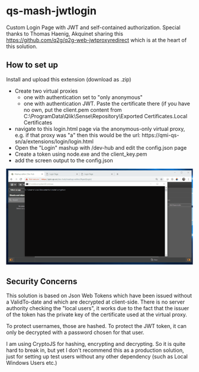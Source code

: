 # qs-mash-jwtlogin
Custom Login Page with JWT and self-contained authorization. 
Special thanks to Thomas Haenig, Akquinet sharing this https://github.com/q2g/q2g-web-jwtproxyredirect which is at the heart of this solution.

## How to set up
Install and upload this extension (download as .zip)
 - Create two virtual proxies
   * one with authentication set to "only anonymous" 
   * one with authentication JWT. Paste the certificate there (if you have no own, put the client.pem content from C:\ProgramData\Qlik\Sense\Repository\Exported Certificates\.Local Certificates
 - navigate to this login.html page via the anonymous-only virtual proxy, e.g. if that proxy was "a" then this would be the url: 
https://qmi-qs-sn/a/extensions/login/login.html
 - Open the "Login" mashup with /dev-hub and edit the config.json page
 - Create a token using node.exe and the client_key.pem
 - add the screen output to the config.json

![alttext](https://github.com/ChristofSchwarz/pics/raw/master/jwttokenslogin.gif "screenshot")

## Security Concerns

This solution is based on Json Web Tokens which have been issued without a ValidTo-date and which are decrypted at client-side. There is no server authority checking the "local users", it works due to the fact that the issuer of the token has the private key of the certificate used at the virtual proxy.

To protect usernames, those are hashed.
To protect the JWT token, it can only be decrypted with a password chosen for that user. 

I am using CryptoJS for hashing, encrypting and decrypting. So it is quite hard to break in, but yet I don't recommend this as a production solution, just for setting up test users without any other dependency (such as Local Windows Users etc.)

